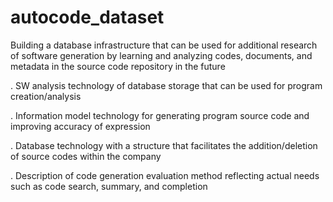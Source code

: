 # autocode_dataset

Building a database infrastructure that can be used for additional research of software generation by learning and analyzing codes, documents, and metadata in the source code repository in the future

. SW analysis technology of database storage that can be used for program creation/analysis

. Information model technology for generating program source code and improving accuracy of expression

. Database technology with a structure that facilitates the addition/deletion of source codes within the company

. Description of code generation evaluation method reflecting actual needs such as code search, summary, and completion
